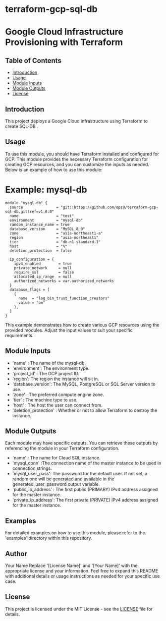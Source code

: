 # terraform-gcp-sql-db
# Google Cloud Infrastructure Provisioning with Terraform
## Table of Contents

- [Introduction](#introduction)
- [Usage](#usage)
- [Module Inputs](#module-inputs)
- [Module Outputs](#module-outputs)
- [License](#license)

## Introduction
This project deploys a Google Cloud infrastructure using Terraform to create SQL-DB .
## Usage
To use this module, you should have Terraform installed and configured for GCP. This module provides the necessary Terraform configuration for creating GCP resources, and you can customize the inputs as needed. Below is an example of how to use this module:
# Example: mysql-db
```hcl
module "mysql-db" {
  source               = "git::https://github.com/opz0/terraform-gcp-sql-db.git?ref=v1.0.0"
  name                 = "test"
  environment          = "mysql-db"
  random_instance_name = true
  database_version     = "MySQL_8_0"
  zone                 = "asia-northeast1-a"
  region               = "asia-northeast1"
  tier                 = "db-n1-standard-1"
  host                 = "%"
  deletion_protection  = false

  ip_configuration = {
    ipv4_enabled        = true
    private_network     = null
    require_ssl         = false
    allocated_ip_range  = null
    authorized_networks = var.authorized_networks
  }
  database_flags = [
    {
      name  = "log_bin_trust_function_creators"
      value = "on"
    },
  ]
}
```
This example demonstrates how to create various GCP resources using the provided modules. Adjust the input values to suit your specific requirements.

## Module Inputs

- 'name'  : The name of the mysql-db.
- 'environment': The environment type.
- 'project_id' : The GCP project ID.
- 'region': The region the instance will sit in.
- 'database_version': The MySQL, PostgreSQL or SQL Server version to use.
- 'zone' : The preferred compute engine zone.
- 'tier' : The machine type to use.
- 'host' : The host the user can connect from.
- 'deletion_protection' :  Whether or not to allow Terraform to destroy the instance.

## Module Outputs
Each module may have specific outputs. You can retrieve these outputs by referencing the module in your Terraform configuration.

- 'name' : The name for Cloud SQL instance.
- 'mysql_conn' :The connection name of the master instance to be used in connection strings.
- 'mysql_user_pass': The password for the default user. If not set, a random one will be generated and available in the generated_user_password output variable.
- 'public_ip_address' : The first public (PRIMARY) IPv4 address assigned for the master instance.
- 'private_ip_address': The first private (PRIVATE) IPv4 address assigned for the master instance.

## Examples
For detailed examples on how to use this module, please refer to the 'examples' directory within this repository.

## Author
Your Name Replace '[License Name]' and '[Your Name]' with the appropriate license and your information. Feel free to expand this README with additional details or usage instructions as needed for your specific use case.

## License
This project is licensed under the MIT License - see the [LICENSE](https://github.com/opz0/terraform-gcp-sql-db/blob/readme/LICENSE) file for details.
